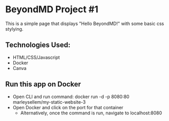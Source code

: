 # BeyondMD Project #1

This is a simple page that displays "Hello BeyondMD!" with some basic css stylying.

## Technologies Used:

-  HTML/CSS/Javascript
-  Docker
-  Canva

## Run this app on Docker

-  Open CLI and run command: docker run -d -p 8080:80 marleysellem/my-static-website-3
-  Open Docker and click on the port for that container
    -  Alternatively, once the command is run, navigate to localhost:8080  


